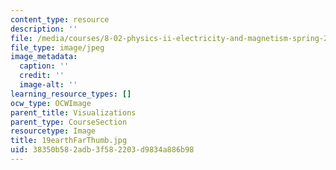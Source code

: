 ```yaml
---
content_type: resource
description: ''
file: /media/courses/8-02-physics-ii-electricity-and-magnetism-spring-2007/38350b582adb3f582203d9834a886b98_19earthFarThumb.jpg
file_type: image/jpeg
image_metadata:
  caption: ''
  credit: ''
  image-alt: ''
learning_resource_types: []
ocw_type: OCWImage
parent_title: Visualizations
parent_type: CourseSection
resourcetype: Image
title: 19earthFarThumb.jpg
uid: 38350b58-2adb-3f58-2203-d9834a886b98
---
```

